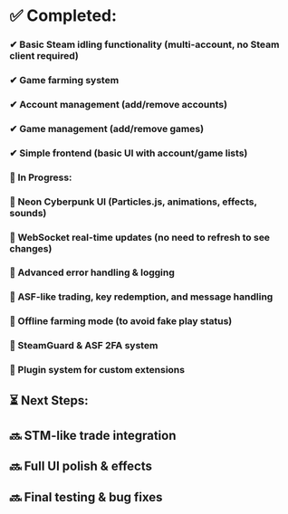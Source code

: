 # ✅ Completed:

### ✔ Basic Steam idling functionality (multi-account, no Steam client required)
### ✔ Game farming system
### ✔ Account management (add/remove accounts)
### ✔ Game management (add/remove games)
### ✔ Simple frontend (basic UI with account/game lists)

### 🚀 In Progress:
### 🔄 Neon Cyberpunk UI (Particles.js, animations, effects, sounds)
### 🔄 WebSocket real-time updates (no need to refresh to see changes)
### 🔄 Advanced error handling & logging
### 🔄 ASF-like trading, key redemption, and message handling
### 🔄 Offline farming mode (to avoid fake play status)
### 🔄 SteamGuard & ASF 2FA system
### 🔄 Plugin system for custom extensions

## ⏳ Next Steps:
## 🔜 STM-like trade integration
## 🔜 Full UI polish & effects
## 🔜 Final testing & bug fixes
